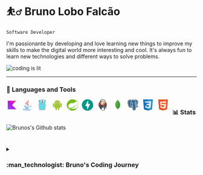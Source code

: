 # :bouncing_ball_man: Bruno Lobo Falcão

 `Software Developer`

I'm passionante by developing and love learning new things to improve my skills to make the digital world more interesting and cool. It's always fun to learn new technologies and different ways to solve problems.


![coding is lit](https://user-images.githubusercontent.com/80421885/224390448-adea0d34-8618-4e06-8c9a-f5b73af64349.gif)

---

### :toolbox: Languages and Tools

<img align="left" alt="Kotlin" width="30px" style="padding-right: 10px;" src="https://github.com/devicons/devicon/blob/master/icons/kotlin/kotlin-original.svg"/>
<img align="left" alt="Java" width="30px" style="padding-right: 10px;" src="https://github.com/devicons/devicon/blob/master/icons/java/java-original.svg"/>
<img align="left" alt="Postgre" width="30px" style="padding-right: 10px;" src="https://github.com/devicons/devicon/blob/master/icons/go/go-original.svg"/>
<img align="left" alt="Android" width="30px" style="padding-right: 10px;" src="https://github.com/devicons/devicon/blob/master/icons/android/android-original.svg"/>
<img align="left" alt="Spring" width="30px" style="padding-right: 10px;" src="https://github.com/devicons/devicon/blob/master/icons/spring/spring-original.svg"/>
<img align="left" alt="fastApi" width="30px" style="padding-right: 10px;" src="https://github.com/devicons/devicon/blob/master/icons/fastapi/fastapi-original.svg"/>
<img align="left" alt="Jenkins" width="30px" style="padding-right: 10px;" src="https://github.com/devicons/devicon/blob/master/icons/jenkins/jenkins-original.svg"/>
<img align="left" alt="Mongo" width="30px" style="padding-right: 10px;" src="https://github.com/devicons/devicon/blob/master/icons/mongodb/mongodb-original.svg"/>
<img align="left" alt="Postgre" width="30px" style="padding-right: 10px;" src="https://github.com/devicons/devicon/blob/master/icons/postgresql/postgresql-original.svg"/>
<img align="left" alt="CSS" width="30px" style="padding-right: 10px;" src="https://github.com/devicons/devicon/blob/master/icons/css3/css3-original.svg"/>
<img align="left" alt="HTML" width="30px" style="padding-right: 10px;" src="https://github.com/devicons/devicon/blob/master/icons/html5/html5-original.svg"/>



#

### :bar_chart: Stats

![Brunos's Github stats](https://github-readme-stats.vercel.app/api?username=Bruno-Falcao&show_icons=true&theme=radical)

#

<details>
 <summary><h3>:man_technologist: Bruno's Coding Journey</h3></summary>
 Hey everyone, let me tell you about my amazing coding journey! It all started back in 2018 when I was studying Information Systems. That's when I had my first taste of coding, and let me tell you, it was love at first sight. From that moment on, I knew I wanted to dive deeper into the world of technology and programming.

Fast forward a few years, and here I am, a proud software developer! That's right, I started working in 2021, and it's been an incredible experience so far. I've learned so much, and I feel like I'm just scratching the surface of what's possible in this field.

But what really drives me is my passion for learning. Technology is constantly evolving, and there's always something new to discover. I love staying up to date with the latest trends and advancements, and I'm constantly pushing myself to learn more.

Coding isn't just a job for me, it's a lifestyle. I love the problem-solving aspect of it, and the feeling of accomplishment when I finally crack a tough challenge. And let's not forget the satisfaction of seeing my code come to life and actually making a difference in the world.

So, there you have it, my coding journey in a nutshell. It's been an exciting ride so far, and I can't wait to see where it takes me next. Whether it's building the next big app or contributing to groundbreaking research, I'm ready for whatever the future holds.

<!--
**Bruno-Falcao/Bruno-Falcao** is a ✨ _special_ ✨ repository because its `README.md` (this file) appears on your GitHub profile.

Here are some ideas to get you started:

- 🔭 I’m currently working on ...
- 🌱 I’m currently learning ...
- 👯 I’m looking to collaborate on ...
- 🤔 I’m looking for help with ...
- 💬 Ask me about ...
- 📫 How to reach me: ...
- 😄 Pronouns: ...
- ⚡ Fun fact: ...
-->
